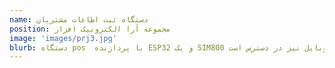 ```yaml
---
name: دستگاه ثبت اطاعات مشتریان
position: مجموعه آرا الکترونیک افزار
image: 'images/prj3.jpg'
blurb: دستگاه pos  با پردازنده ESP32 و یک SIM800 تمام اطلاعات مشتریان را دریافت و به یک سرور برای خدمات ارسال میکند. این دستگاه امکان اپدیت فریمور را دارد که با آن میتوان خدمات جدید را به دستگاه اضافه کرد. همچنین تمامی خدمات از طریق شبکه موبایل نیز در دسترس است.
---
```

